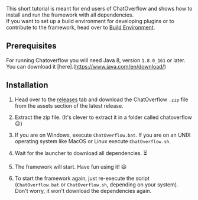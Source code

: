 This short tutorial is meant for end users of ChatOverflow and shows how to install and run the framework with all dependencies.  
If you want to set up a build environment for developing plugins or to contribute to the framework,
head over to [Build Environment](development/Setting-up-the-Build-Environment.md).

## Prerequisites

For running Chatoverflow you will need Java 8, version `1.8.0_161` or later.  
You can download it [here].(https://www.java.com/en/download/)

## Installation

1. Head over to the [releases](https://github.com/codeoverflow-org/chatoverflow/releases/latest) tab
and download the ChatOverflow `.zip` file from the assets section of the latest release.

2. Extract the zip file. (It's clever to extract it in  a folder called chatoverflow 😉)

3. If you are on Windows, execute `ChatOverflow.bat`. If you are on an UNIX operating system like MacOS or Linux execute `ChatOverflow.sh`.

4. Wait for the launcher to download all dependencies. ⏳

5. The framework will start. Have fun using it! 😃

6. To start the framework again, just re-execute the script (`ChatOverflow.bat` or `ChatOverflow.sh`, depending on your system). Don't worry, it won't download the dependencies again.
